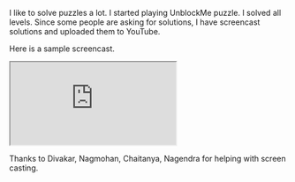<!--
.. title: Unblock Me Puzzle Solutions
.. slug: avil-page-unblock-me-all-solutions
.. date: 2013-03-21 12:12:00
.. tags: gaming
.. categories: gaming
.. description: All cheats for unblock me iOS/Android puzzle game.
-->


I like to solve puzzles a lot. I started playing UnblockMe puzzle. I solved all levels. Since some people are asking for solutions, I have screencast solutions and uploaded them to YouTube.

Here is a sample screencast.

<div class="embed-responsive embed-responsive-16by9">
<iframe class="embed-responsive-item" src="https://www.youtube.com/embed/5qvaJPrzzk0" allowfullscreen>
</iframe>
</div>


Thanks to Divakar, Nagmohan, Chaitanya, Nagendra for helping with screen casting.
